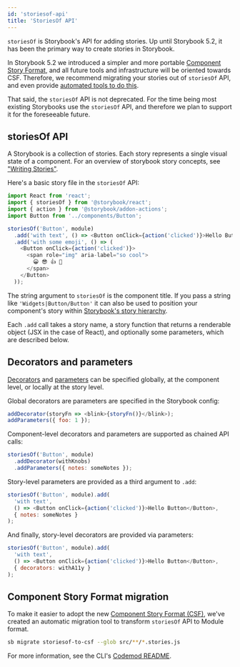 ```yaml
---
id: 'storiesof-api'
title: 'StoriesOf API'
---
```


`storiesOf` is Storybook's API for adding stories. Up until Storybook 5.2, it has been the primary way to create stories in Storybook.

In Storybook 5.2 we introduced a simpler and more portable [Component Story Format](../component-story-format/), and all future tools and infrastructure will be oriented towards CSF. Therefore, we recommend migrating your stories out of `storiesOf` API, and even provide [automated tools to do this](#component-story-format-migration).

That said, the `storiesOf` API is not deprecated. For the time being most existing Storybooks use the `storiesOf` API, and therefore we plan to support it for the foreseeable future.

## storiesOf API

A Storybook is a collection of stories. Each story represents a single visual state of a component. For an overview of storybook story concepts, see ["Writing Stories"](../../basics/writing-stories/).

Here's a basic story file in the `storiesOf` API:

```js
import React from 'react';
import { storiesOf } from '@storybook/react';
import { action } from '@storybook/addon-actions';
import Button from '../components/Button';

storiesOf('Button', module)
  .add('with text', () => <Button onClick={action('clicked')}>Hello Button</Button>)
  .add('with some emoji', () => (
    <Button onClick={action('clicked')}>
      <span role="img" aria-label="so cool">
        😀 😎 👍 💯
      </span>
    </Button>
  ));
```

The string argument to `storiesOf` is the component title. If you pass a string like `'Widgets|Button/Button'` it can also be used to position your component's story within [Storybook's story hierarchy](../../basics/writing-stories/#story-hierarchy).

Each `.add` call takes a story name, a story function that returns a renderable object (JSX in the case of React), and optionally some parameters, which are described below.

## Decorators and parameters

[Decorators](../../basics/writing-stories/#decorators) and [parameters](../../basics/writing-stories/#parameters) can be specified globally, at the component level, or locally at the story level.

Global decorators are parameters are specified in the Storybook config:

```js
addDecorator(storyFn => <blink>{storyFn()}</blink>);
addParameters({ foo: 1 });
```

Component-level decorators and parameters are supported as chained API calls:

```js
storiesOf('Button', module)
  .addDecorator(withKnobs)
  .addParameters({ notes: someNotes });
```

Story-level parameters are provided as a third argument to `.add`:

```js
storiesOf('Button', module).add(
  'with text',
  () => <Button onClick={action('clicked')}>Hello Button</Button>,
  { notes: someNotes }
);
```

And finally, story-level decorators are provided via parameters:

```js
storiesOf('Button', module).add(
  'with text',
  () => <Button onClick={action('clicked')}>Hello Button</Button>,
  { decorators: withA11y }
);
```

## Component Story Format migration

To make it easier to adopt the new [Component Story Format (CSF)](../component-story-format/), we've created an automatic migration tool to transform `storiesOf` API to Module format.

```sh
sb migrate storiesof-to-csf --glob src/**/*.stories.js
```

For more information, see the CLI's [Codemod README](https://github.com/storybookjs/storybook/tree/next/lib/codemod).
